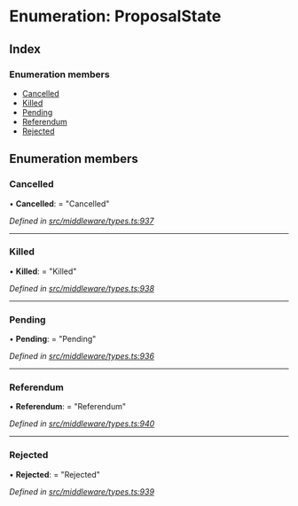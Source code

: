 # Enumeration: ProposalState

## Index

### Enumeration members

* [Cancelled](middleware.proposalstate.md#cancelled)
* [Killed](middleware.proposalstate.md#killed)
* [Pending](middleware.proposalstate.md#pending)
* [Referendum](middleware.proposalstate.md#referendum)
* [Rejected](middleware.proposalstate.md#rejected)

## Enumeration members

###  Cancelled

• **Cancelled**: = "Cancelled"

*Defined in [src/middleware/types.ts:937](https://github.com/PolymathNetwork/polymesh-sdk/blob/73feada/src/middleware/types.ts#L937)*

___

###  Killed

• **Killed**: = "Killed"

*Defined in [src/middleware/types.ts:938](https://github.com/PolymathNetwork/polymesh-sdk/blob/73feada/src/middleware/types.ts#L938)*

___

###  Pending

• **Pending**: = "Pending"

*Defined in [src/middleware/types.ts:936](https://github.com/PolymathNetwork/polymesh-sdk/blob/73feada/src/middleware/types.ts#L936)*

___

###  Referendum

• **Referendum**: = "Referendum"

*Defined in [src/middleware/types.ts:940](https://github.com/PolymathNetwork/polymesh-sdk/blob/73feada/src/middleware/types.ts#L940)*

___

###  Rejected

• **Rejected**: = "Rejected"

*Defined in [src/middleware/types.ts:939](https://github.com/PolymathNetwork/polymesh-sdk/blob/73feada/src/middleware/types.ts#L939)*
